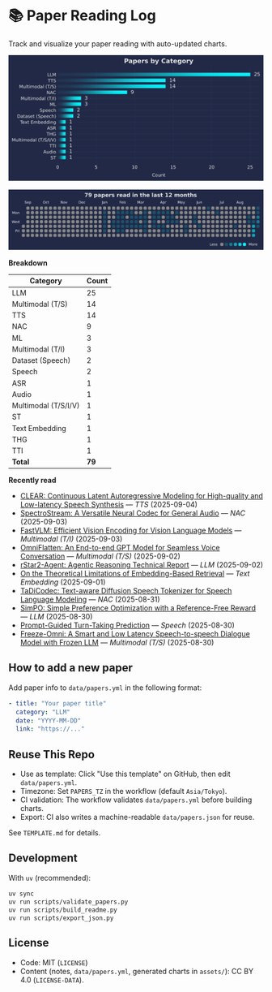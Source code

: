 # 📚 Paper Reading Log

Track and visualize your paper reading with auto-updated charts.

<!--CHART_START-->
![By category](assets/category_stylish.svg)

![Activity heatmap](assets/activity_heatmap.svg)


**Breakdown**

| Category | Count |
|---|---|
| LLM | 25 |
| Multimodal (T/S) | 14 |
| TTS | 14 |
| NAC | 9 |
| ML | 3 |
| Multimodal (T/I) | 3 |
| Dataset (Speech) | 2 |
| Speech | 2 |
| ASR | 1 |
| Audio | 1 |
| Multimodal (T/S/I/V) | 1 |
| ST | 1 |
| Text Embedding | 1 |
| THG | 1 |
| TTI | 1 |
| **Total** | **79** |

**Recently read**

- [CLEAR: Continuous Latent Autoregressive Modeling for High-quality and Low-latency Speech Synthesis](https://arxiv.org/abs/2508.19098) — *TTS* (2025-09-04)
- [SpectroStream: A Versatile Neural Codec for General Audio](https://arxiv.org/abs/2508.05207) — *NAC* (2025-09-03)
- [FastVLM: Efficient Vision Encoding for Vision Language Models](https://arxiv.org/abs/2412.13303) — *Multimodal (T/I)* (2025-09-03)
- [OmniFlatten: An End-to-end GPT Model for Seamless Voice Conversation](https://arxiv.org/abs/2410.17799) — *Multimodal (T/S)* (2025-09-02)
- [rStar2-Agent: Agentic Reasoning Technical Report](https://arxiv.org/abs/2508.20722) — *LLM* (2025-09-02)
- [On the Theoretical Limitations of Embedding-Based Retrieval](https://arxiv.org/abs/2508.21038) — *Text Embedding* (2025-09-01)
- [TaDiCodec: Text-aware Diffusion Speech Tokenizer for Speech Language Modeling](https://arxiv.org/abs/2508.16790) — *NAC* (2025-08-31)
- [SimPO: Simple Preference Optimization with a Reference-Free Reward](https://arxiv.org/abs/2405.14734) — *LLM* (2025-08-30)
- [Prompt-Guided Turn-Taking Prediction](https://arxiv.org/abs/2506.21191) — *Speech* (2025-08-30)
- [Freeze-Omni: A Smart and Low Latency Speech-to-speech Dialogue Model with Frozen LLM](https://arxiv.org/abs/2411.00774) — *Multimodal (T/S)* (2025-08-30)
<!--CHART_END-->

## How to add a new paper

Add paper info to `data/papers.yml` in the following format:

```yaml
- title: "Your paper title"
  category: "LLM"
  date: "YYYY-MM-DD"
  link: "https://..."
```

## Reuse This Repo

- Use as template: Click "Use this template" on GitHub, then edit `data/papers.yml`.
- Timezone: Set `PAPERS_TZ` in the workflow (default `Asia/Tokyo`).
- CI validation: The workflow validates `data/papers.yml` before building charts.
- Export: CI also writes a machine-readable `data/papers.json` for reuse.

See `TEMPLATE.md` for details.

## Development

With `uv` (recommended):

```
uv sync
uv run scripts/validate_papers.py
uv run scripts/build_readme.py
uv run scripts/export_json.py
```

## License

- Code: MIT (`LICENSE`)
- Content (notes, `data/papers.yml`, generated charts in `assets/`): CC BY 4.0 (`LICENSE-DATA`).
